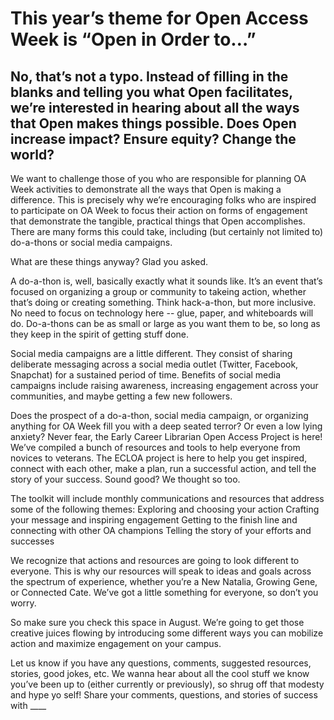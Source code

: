 # This year’s theme for Open Access Week is “Open in Order to…” 

## No, that’s not a typo. Instead of filling in the blanks and telling you what Open facilitates, **we’re interested in hearing about all the ways that Open makes things possible**. Does Open increase impact? Ensure equity? Change the world?

We want to challenge those of you who are responsible for planning OA Week activities to demonstrate all the ways that Open is making a difference. This is precisely why we’re encouraging folks who are inspired to participate on OA Week to focus their action on forms of engagement that demonstrate the tangible, practical things that Open accomplishes. There are many forms this could take, including (but certainly not limited to) do-a-thons or social media campaigns. 

What are these things anyway? Glad you asked. 

A do-a-thon is, well, basically exactly what it sounds like. It’s an event that’s focused on organizing a group or community to takeing action, whether that’s doing or creating something. Think hack-a-thon, but more inclusive. No need to focus on technology here -- glue, paper, and whiteboards will do. Do-a-thons can be as small or large as you want them to be, so long as they keep in the spirit of getting stuff done. 

Social media campaigns are a little different. They consist of sharing deliberate messaging across a social media outlet (Twitter, Facebook, Snapchat) for a sustained period of time. Benefits of social media campaigns include raising awareness, increasing engagement across your communities, and maybe getting a few new followers.

Does the prospect of a do-a-thon, social media campaign, or organizing anything for OA Week fill you with a deep seated terror? Or even a low lying anxiety? Never fear, the Early Career Librarian Open Access Project is here! We’ve compiled a bunch of resources and tools to help everyone from novices to veterans. The ECLOA project is here to help you get inspired, connect with each other, make a plan, run a successful action, and tell the story of your success. Sound good? We thought so too.

The toolkit will include monthly communications and resources that address some of the following themes:
Exploring and choosing your action
Crafting your message and inspiring engagement
Getting to the finish line and connecting with other OA champions
Telling the story of your efforts and successes

We recognize that actions and resources are going to look different to everyone. This is why our resources will speak to ideas and goals across the spectrum of experience, whether you’re a New Natalia, Growing Gene, or Connected Cate. We’ve got a little something for everyone, so don’t you worry. 

So make sure you check this space in August. We’re going to get those creative juices flowing by introducing some different ways you can mobilize action and maximize engagement on your campus. 

Let us know if you have any questions, comments, suggested resources, stories, good jokes, etc. We wanna hear about all the cool stuff we know you’ve been up to (either currently or previously), so shrug off that modesty and hype yo self! Share your comments, questions, and stories of success with ____

